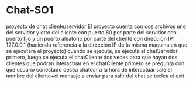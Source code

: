 # Chat-SO1
proyecto de chat cliente/servidor
El proyecto cuenta con dos archivos uno del servidor y otro del cliente 
con puerto 80 por parte del servidor con puerto fijo y un puerto aleatorio por parte del cliente
con direccion IP: 127.0.0.1 (haciendo referencia a la direccion IP de la misma maquina en que se ejecutara el proyecto)
cuando se ejecuta, se ejecuta el chatServidor primero,
luego se ejecuta el chatCliente dos veces para que hayan dos clientes que podran interactuar
en el chatCliente primero se pregunta con que usuario conectado desea chatear
a la hora de interactuar sale el nombre del cliente+el mensaje a enviar
para salir del chat se teclea el exit.
